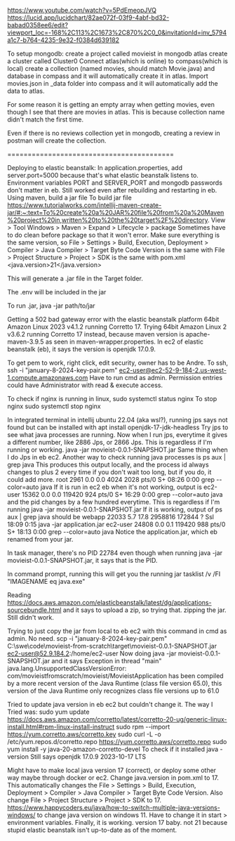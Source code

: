 https://www.youtube.com/watch?v=5PdEmeopJVQ
https://lucid.app/lucidchart/82ae072f-03f9-4abf-bd32-babad0358ee6/edit?viewport_loc=-168%2C113%2C1673%2C870%2C0_0&invitationId=inv_5794a1c7-b764-4235-9e32-f0384d639182

To setup mongodb:
create a project called movieist in mongodb atlas
create a cluster called Cluster0
Connect atlas(which is online) to compass(which is local)
create a collection (named movies, should match Movie.java) and database in compass and it will automatically create it
in atlas.
Import movies.json in _data folder into compass and it will automatically add the data to atlas.

For some reason it is getting an empty array when getting movies, even though I see that there are movies in atlas. This
is because collection name didn't match the first time.

Even if there is no reviews collection yet in mongodb, creating a review in postman will create the collection.

=========================================

Deploying to elastic beanstalk:
In application.properties, add server.port=5000 because that's what elastic beanstalk listens to.
Environment variables PORT and SERVER_PORT and mongodb passwords don't matter in eb. Still worked even after rebuilding and restarting in eb.
Using maven, build a jar file
To build jar file https://www.tutorialworks.com/intellij-maven-create-jar/#:~:text=To%20create%20a%20JAR%20file%20from%20a%20Maven%20project%20in,written%20to%20the%20target%2F%20directory.
View > Tool Windows > Maven > Expand <Project Folder> > Lifecycle > package
Sometimes have to do clean before package so that it won't error.
Make sure everything is the same version, so File > Settings > Build, Execution, Deployment > Compiler > Java Compiler > Target Byte Code Version is the same with File > Project Structure > Project > SDK is the same with pom.xml <properties>
<java.version>21</java.version>
</properties>

This will generate a .jar file in the Target folder.

The .env will be included in the jar

To run .jar,
java -jar path/to/jar

Getting a 502 bad gateway error with the elastic beanstalk platform 64bit Amazon Linux 2023 v4.1.2 running Corretto 17.
Trying 64bit Amazon Linux 2 v3.6.2 running Corretto 17 instead, because maven version is apache-maven-3.9.5 as seen in maven-wrapper.properties.
In ec2 of elastic beanstalk (eb), it says the version is openjdk 17.0.9.

To get pem to work, right click, edit security, owner has to be Andre.
To ssh,
ssh -i "january-8-2024-key-pair.pem" ec2-user@ec2-52-9-184-2.us-west-1.compute.amazonaws.com
Have to run cmd as admin.
Permission entries could have Administrator with read & execute access.

To check if nginx is running in linux,
sudo systemctl status nginx
To stop nginx
sudo systemctl stop nginx

In integrated terminal in intellij ubuntu 22.04 (aka wsl?), running jps says not found but can be installed with 
apt install openjdk-17-jdk-headless
Try jps to see what java processes are running.
Now when I run jps, everytime it gives a different number, like 2886 Jps, or 2866 Jps. This is regardless if I'm running or working.
java -jar movieist-0.0.1-SNAPSHOT.jar
Same thing when I do Jps in eb ec2.
Another way to check running java processes is
ps aux | grep java
This produces this output locally, and the process id always changes to plus 2 every time if you don't wait too long, but if you do, it could add more.
root        2961  0.0  0.0   4024  2028 pts/0    S+   08:26   0:00 grep --color=auto java
If it is run in ec2 eb when it's not working, output is
ec2-user 15362  0.0  0.0 119420   924 pts/0    S+   16:29   0:00 grep --color=auto java
and the pid changes by a few hundred everytime.
This is regardless if I'm running
java -jar movieist-0.0.1-SNAPSHOT.jar
If it is working, output of ps aux | grep java should be
webapp   22033  5.7 17.8 2958816 172844 ?      Ssl  18:09   0:15 java -jar application.jar
ec2-user 24808  0.0  0.1 119420   988 pts/0    S+   18:13   0:00 grep --color=auto java
Notice the application.jar, which eb renamed from your jar.

In task manager, there's no PID 22784 even though when running java -jar movieist-0.0.1-SNAPSHOT.jar, it says that is the PID.

In command prompt, running this will get you the running jar
tasklist /v /FI "IMAGENAME eq java.exe"

Reading https://docs.aws.amazon.com/elasticbeanstalk/latest/dg/applications-sourcebundle.html and it says to upload a zip, so trying that. zipping the jar. Still didn't work.

Trying to just copy the jar from local to eb ec2 with this command in cmd as admin. No need.
scp -i "january-8-2024-key-pair.pem" C:\swe\code\movieist-from-scratch\target\movieist-0.0.1-SNAPSHOT.jar ec2-user@52.9.184.2:/home/ec2-user
Now doing
java -jar movieist-0.0.1-SNAPSHOT.jar
and it says
Exception in thread "main" java.lang.UnsupportedClassVersionError: com/movieistfromscratch/movieist/MovieistApplication has been compiled by a more recent version of the Java Runtime (class file version 65.0), this version of the Java Runtime only recognizes class file versions up to 61.0

Tried to update java version in eb ec2 but couldn't change it. The way I Tried was:
sudo yum update
https://docs.aws.amazon.com/corretto/latest/corretto-20-ug/generic-linux-install.html#rpm-linux-install-instruct
sudo rpm --import https://yum.corretto.aws/corretto.key
sudo curl -L -o /etc/yum.repos.d/corretto.repo https://yum.corretto.aws/corretto.repo
sudo yum install -y java-20-amazon-corretto-devel
To check if it installed
java -version
Still says
openjdk 17.0.9 2023-10-17 LTS

Might have to make local java version 17 (correct), or deploy some other way maybe through docker or ec2.
Change java.version in pom.xml to 17. This automatically changes the File > Settings > Build, Execution, Deployment > Compiler > Java Compiler > Target Byte Code Version. Also change File > Project Structure > Project > SDK to 17.
https://www.happycoders.eu/java/how-to-switch-multiple-java-versions-windows/ to change java version on windows 11. Have to change it in start > environment variables.
Finally, it is working. version 17 baby. not 21 because stupid elastic beanstalk isn't up-to-date as of the moment.
